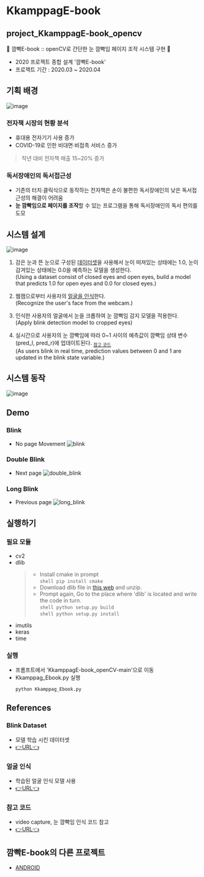# KkamppagE-book
## project_KkamppagE-book_opencv
👀 깜빡E-book :: openCV로 간단한 눈 깜빡임 페이지 조작 시스템 구현 👀
* 2020 프로젝트 종합 설계 '깜빡E-book'
* 프로젝트 기간 : 2020.03 ~ 2020.04 
  
## 기획 배경
![image](https://user-images.githubusercontent.com/79209568/111514869-7fdd0480-8795-11eb-8308-da4093e7ca23.png)
  
### 전자책 시장의 현황 분석
* 휴대용 전자기기 사용 증가
* COVID-19로 인한 비대면∙비접촉 서비스 증가
> 작년 대비 전자책 매출 15~20% 증가  

### 독서장애인의 독서접근성
* 기존의 터치∙클릭식으로 동작하는 전자책은 손이 불편한 독서장애인의 낮은 독서접근성의 해결이 어려움
* **눈 깜빡임으로 페이지를 조작**할 수 있는 프로그램을 통해 독서장애인의 독서 편의를 도모  
  
## 시스템 설계
![image](https://user-images.githubusercontent.com/79209568/111575966-dd536e80-87f2-11eb-94f7-d78b5eae1802.png)

1. 감은 눈과 뜬 눈으로 구성된 [데이터셋](#Blink-Dataset)을 사용해서 눈이 떠져있는 상태에는 1.0, 눈이 감겨있는 상태에는 0.0을 예측하는 모델을 생성한다.  
(Using a dataset consist of closed eyes and open eyes, build a model that predicts 1.0 for open eyes and 0.0 for closed eyes.)
  
2. 웹캠으로부터 사용자의 [얼굴을 인식](#얼굴-인식)한다.  
(Recognize the user's face from the webcam.)

3. 인식한 사용자의 얼굴에서 눈을 크롭하여 눈 깜빡임 감지 모델을 적용한다.  
(Apply blink detection model to cropped eyes)

4. 실시간으로 사용자의 눈 깜빡임에 따라 0~1 사이의 예측값이 깜빡임 상태 변수(pred_l, pred_r)에 업데이트된다. <sub>[참고 코드](#참고-코드)</sub>  
(As users blink in real time, prediction values between 0 and 1 are updated in the blink state variable.)  
  
## 시스템 동작
![image](https://user-images.githubusercontent.com/79209568/111637653-fc76ee00-883c-11eb-8118-d57b547d74d6.png)
  
## Demo
### Blink
* No page Movement
![blink](https://user-images.githubusercontent.com/79209568/111640732-d3a42800-883f-11eb-895c-d4851d4f18d6.gif)

### Double Blink
* Next page
![double_blink](https://user-images.githubusercontent.com/79209568/111641323-60e77c80-8840-11eb-884b-88606980ee86.gif)

### Long Blink
* Previous page
![long_blink](https://user-images.githubusercontent.com/79209568/111641879-ea974a00-8840-11eb-9f58-1f1e6b378899.gif)
  
  
## 실행하기
### 필요 모듈
* cv2
* dlib
     > - Install cmake in prompt  
      ```shell
      pip install cmake
      ```   
     > - Download dlib file in [this web](http://dlib.net/) and unzip.   
     > - Prompt again, Go to the place where 'dlib' is located and write the code in turn.   
      ```shell
      python setup.py build
      ```   
      ```shell
      python setup.py install
      ```   
* imutils
* keras
* time

### 실행
* 프롬프트에서 'KkamppagE-book_openCV-main'으로 이동
* Kkamppag_Ebook.py 실행
  ```shell
  python Kkamppag_Ebook.py
  ```


## References
### Blink Dataset
* 모델 학습 시킨 데이터셋
* [👉URL👈](https://github.com/kairess/eye_blink_detector/blob/118b15c7a1444411cc823a540b23ad2db94c7167/dataset/dataset.csv)
### 얼굴 인식
* 학습된 얼굴 인식 모델 사용
* [👉URL👈](https://github.com/davisking/dlib-models/blob/4232818ed889ba60e33d5bf5fc47d28f27a911f9/shape_predictor_68_face_landmarks.dat.bz2)
### 참고 코드
* video capture, 눈 깜빡임 인식 코드 참고
* [👉URL👈](https://github.com/kairess/eye_blink_detector/blob/118b15c7a1444411cc823a540b23ad2db94c7167/test.py)

## 깜빡E-book의 다른 프로젝트
* [ANDROID](https://github.com/chaeyun0122/KkamppagE-book_Android.git)
